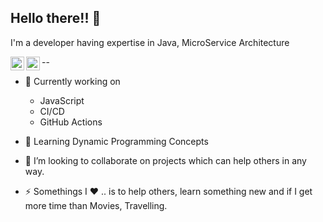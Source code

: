 ## Hello there!! 👋 

I'm a developer having expertise in Java, MicroService Architecture

<a href="https://twitter.com/agarwal_aries">
  <img align="left" alt="Akhilesh's Twitter" width="22px" src="https://cdn.jsdelivr.net/npm/simple-icons@v3/icons/twitter.svg" />
</a><a href="https://www.linkedin.com/in/akhilesh-agarwal-03435635/">
  <img align="left" alt="Akhilesh's Linkdein" width="22px" src="https://cdn.jsdelivr.net/npm/simple-icons@v3/icons/linkedin.svg" />
</a>

--

- 🔭 Currently working on 
  - JavaScript
  - CI/CD
  - GitHub Actions
  
- 🌱 Learning Dynamic Programming Concepts

- 👯 I’m looking to collaborate on projects which can help others in any way.

- ⚡ Somethings I :heart: .. is to help others, learn something new and if I get more time than Movies, Travelling.

